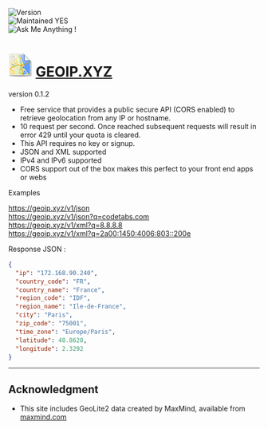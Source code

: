 
![Version](https://img.shields.io/badge/version-0.1.2-orange.svg)  
![Maintained YES](https://img.shields.io/badge/Maintained%3F-YES-green.svg)  
![Ask Me Anything !](https://img.shields.io/badge/Ask%20me-anything-1abc9c.svg)  

# ![logo](https://github.com/jolav/geoip-xyz/blob/master/www/_public/icons/ip48.png?raw=true) **[GEOIP.XYZ](https://geoip.xyz)** 

version 0.1.2

- Free service that provides a public secure API (CORS enabled) to retrieve geolocation from any IP or hostname.  
- 10 request per second. Once reached subsequent requests will result in error 429 until your quota is cleared.  
- This API requires no key or signup.  
- JSON and XML supported
- IPv4 and IPv6 supported  
- CORS support out of the box makes this perfect to your front end apps or webs  


Examples

https://geoip.xyz/v1/json  
https://geoip.xyz/v1/json?q=codetabs.com  
https://geoip.xyz/v1/xml?q=8.8.8.8  
https://geoip.xyz/v1/xml?q=2a00:1450:4006:803::200e  

Response JSON :

```json
{   
  "ip": "172.168.90.240",
  "country_code": "FR",
  "country_name": "France",
  "region_code": "IDF",
  "region_name": "Ile-de-France",
  "city": "Paris",
  "zip_code": "75001",
  "time_zone": "Europe/Paris",
  "latitude": 48.8628,
  "longitude": 2.3292   
}
```

<hr>



## **Acknowledgment**


* This site includes GeoLite2 data created by MaxMind, available from  [maxmind.com](http://maxmind.com)